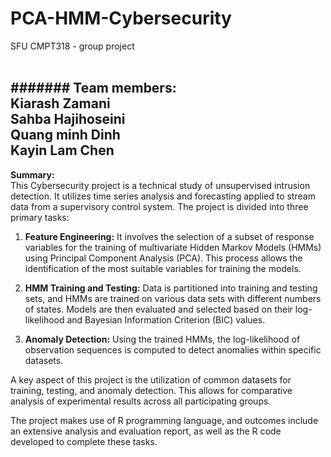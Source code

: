 # PCA-HMM-Cybersecurity
SFU CMPT318 - group project <br />  <br />

####### Team members:<br /> 
Kiarash Zamani <br />
Sahba Hajihoseini <br />
Quang minh Dinh <br />
Kayin Lam Chen <br />
---------------------------------
**Summary:**<br />
This Cybersecurity project is a technical study of unsupervised intrusion detection. It utilizes time series analysis and forecasting applied to stream data from a supervisory control system. The project is divided into three primary tasks:<br />

1. **Feature Engineering:** It involves the selection of a subset of response variables for the training of multivariate Hidden Markov Models (HMMs) using Principal Component Analysis (PCA). This process allows the identification of the most suitable variables for training the models.<br />

2. **HMM Training and Testing:** Data is partitioned into training and testing sets, and HMMs are trained on various data sets with different numbers of states. Models are then evaluated and selected based on their log-likelihood and Bayesian Information Criterion (BIC) values.<br />

3. **Anomaly Detection:** Using the trained HMMs, the log-likelihood of observation sequences is computed to detect anomalies within specific datasets.<br />

A key aspect of this project is the utilization of common datasets for training, testing, and anomaly detection. This allows for comparative analysis of experimental results across all participating groups.<br />

The project makes use of R programming language, and outcomes include an extensive analysis and evaluation report, as well as the R code developed to complete these tasks.<br />
